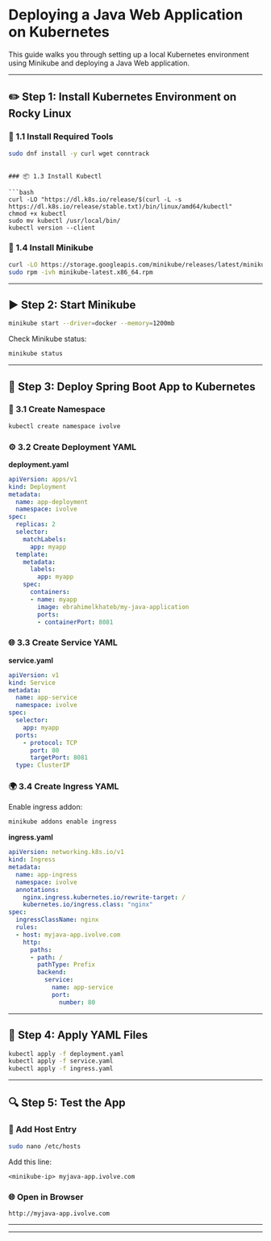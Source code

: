 # Deploying a Java Web Application on Kubernetes

This guide walks you through setting up a local Kubernetes environment  using Minikube and deploying a Java Web  application.

---

## ✏️ Step 1: Install Kubernetes Environment on Rocky Linux

### 🧱 1.1 Install Required Tools

```bash
sudo dnf install -y curl wget conntrack
```


```

### 📦 1.3 Install Kubectl

```bash
curl -LO "https://dl.k8s.io/release/$(curl -L -s https://dl.k8s.io/release/stable.txt)/bin/linux/amd64/kubectl"
chmod +x kubectl
sudo mv kubectl /usr/local/bin/
kubectl version --client
```

### 🚀 1.4 Install Minikube

```bash
curl -LO https://storage.googleapis.com/minikube/releases/latest/minikube-latest.x86_64.rpm
sudo rpm -ivh minikube-latest.x86_64.rpm
```

---

## ▶️ Step 2: Start Minikube

```bash
minikube start --driver=docker --memory=1200mb
```

Check Minikube status:

```bash
minikube status
```

---

## 🚀 Step 3: Deploy Spring Boot App to Kubernetes

### 📂 3.1 Create Namespace

```bash
kubectl create namespace ivolve
```

### ⚙️ 3.2 Create Deployment YAML

**deployment.yaml**

```yaml
apiVersion: apps/v1
kind: Deployment
metadata:
  name: app-deployment
  namespace: ivolve
spec:
  replicas: 2
  selector:
    matchLabels:
      app: myapp
  template:
    metadata:
      labels:
        app: myapp
    spec:
      containers:
      - name: myapp
        image: ebrahimelkhateb/my-java-application
        ports:
        - containerPort: 8081
```

### 🌐 3.3 Create Service YAML

**service.yaml**

```yaml
apiVersion: v1
kind: Service
metadata:
  name: app-service
  namespace: ivolve
spec:
  selector:
    app: myapp
  ports:
    - protocol: TCP
      port: 80
      targetPort: 8081
  type: ClusterIP
```

### 🌍 3.4 Create Ingress YAML

Enable ingress addon:

```bash
minikube addons enable ingress
```

**ingress.yaml**

```yaml
apiVersion: networking.k8s.io/v1
kind: Ingress
metadata:
  name: app-ingress
  namespace: ivolve
  annotations:
    nginx.ingress.kubernetes.io/rewrite-target: /
    kubernetes.io/ingress.class: "nginx"
spec:
  ingressClassName: nginx
  rules:
  - host: myjava-app.ivolve.com
    http:
      paths:
      - path: /
        pathType: Prefix
        backend:
          service:
            name: app-service
            port:
              number: 80
```

---

## 🔄 Step 4: Apply YAML Files

```bash
kubectl apply -f deployment.yaml
kubectl apply -f service.yaml
kubectl apply -f ingress.yaml
```

---

## 🔍 Step 5: Test the App

### 📑 Add Host Entry

```bash
sudo nano /etc/hosts
```

Add this line:

```
<minikube-ip> myjava-app.ivolve.com
```

### 🌐 Open in Browser

```
http://myjava-app.ivolve.com
```

---





---


